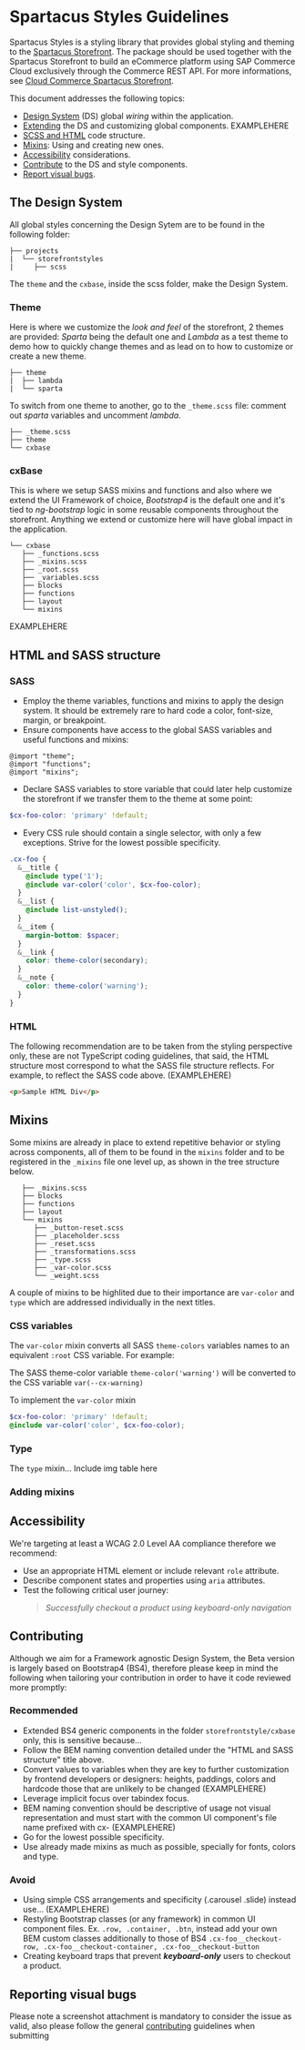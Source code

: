 # Spartacus Styles Guidelines

Spartacus Styles is a styling library that provides global styling and theming to the [Spartacus Storefront](https://www.npmjs.com/package/@spartacus/storefront). The package should be used together with the Spartacus Storefront to build an eCommerce platform using SAP Commerce Cloud exclusively through the Commerce REST API. For more informations, see [Cloud Commerce Spartacus Storefront](https://github.com/SAP/cloud-commerce-spartacus-storefront).

This document addresses the following topics:

- [Design System](#the-design-system) (DS) global _wiring_ within the application.
- [Extending](#cxBase) the DS and customizing global components. EXAMPLEHERE
- [SCSS and HTML](#html-and-sass-structure) code structure.
- [Mixins](#mixins): Using and creating new ones.
- [Accessibility](#accessibility) considerations.
- [Contribute](#contributing) to the DS and style components.
- [Report visual bugs](#reporting-visual-bugs).

## The Design System

All global styles concerning the Design Sytem are to be found in the following folder:

```
├── projects
|  └── storefrontstyles
|     ├── scss
```

The `theme` and the `cxbase`, inside the scss folder, make the Design System.

### Theme

Here is where we customize the _look and feel_ of the storefront, 2 themes are provided: _Sparta_ being the default one and _Lambda_ as a test theme to demo how to quickly change themes and as lead on to how to customize or create a new theme.

```
├── theme
|  ├── lambda
|  └── sparta
```

To switch from one theme to another, go to the `_theme.scss` file: comment out _sparta_ variables and uncomment _lambda_.

```
├── _theme.scss
├── theme
└── cxbase
```

### cxBase

This is where we setup SASS mixins and functions and also where we extend the UI Framework of choice, _Bootstrap4_ is the default one and it's tied to _ng-bootstrap_ logic in some reusable components throughout the storefront. Anything we extend or customize here will have global impact in the application.

```
└── cxbase
   ├── _functions.scss
   ├── _mixins.scss
   ├── _root.scss
   ├── _variables.scss
   ├── blocks
   ├── functions
   ├── layout
   └── mixins
```

EXAMPLEHERE

## HTML and SASS structure

### SASS

- Employ the theme variables, functions and mixins to apply the design system. It should be extremely rare to hard code a color, font-size, margin, or breakpoint.
- Ensure components have access to the global SASS variables and useful functions and mixins:

```
@import "theme";
@import "functions";
@import "mixins";
```

- Declare SASS variables to store variable that could later help customize the storefront if we transfer them to the theme at some point:

```scss
$cx-foo-color: 'primary' !default;
```

- Every CSS rule should contain a single selector, with only a few exceptions. Strive for the lowest possible specificity.

```scss
.cx-foo {
  &__title {
    @include type('1');
    @include var-color('color', $cx-foo-color);
  }
  &__list {
    @include list-unstyled();
  }
  &__item {
    margin-bottom: $spacer;
  }
  &__link {
    color: theme-color(secondary);
  }
  &__note {
    color: theme-color('warning');
  }
}
```

### HTML

The following recommendation are to be taken from the styling perspective only, these are not TypeScript coding guidelines, that said, the HTML structure most correspond to what the SASS file structure reflects. For example, to reflect the SASS code above. (EXAMPLEHERE)

```html
<p>Sample HTML Div</p>
```

## Mixins

Some mixins are already in place to extend repetitive behavior or styling across components, all of them to be found in the `mixins` folder and to be registered in the `_mixins` file one level up, as shown in the tree structure below.

```
   ├── _mixins.scss
   ├── blocks
   ├── functions
   ├── layout
   └── mixins
      ├── _button-reset.scss
      ├── _placeholder.scss
      ├── _reset.scss
      ├── _transformations.scss
      ├── _type.scss
      ├── _var-color.scss
      └── _weight.scss
```

A couple of mixins to be highlited due to their importance are `var-color` and `type` which are addressed individually in the next titles.

### CSS variables

The `var-color` mixin converts all SASS `theme-colors` variables names to an equivalent `:root` CSS variable. For example:

The SASS theme-color variable `theme-color('warning')` will be converted to the CSS variable `var(--cx-warning)`

To implement the `var-color` mixin

```scss
$cx-foo-color: 'primary' !default;
@include var-color('color', $cx-foo-color);
```

### Type

The `type` mixin...
Include img table here

### Adding mixins

## Accessibility

We're targeting at least a WCAG 2.0 Level AA compliance therefore we recommend:

- Use an appropriate HTML element or include relevant `role` attribute.
- Describe component states and properties using `aria` attributes.
- Test the following critical user journey:
  > _Successfully checkout a product using keyboard-only navigation_

## Contributing

Although we aim for a Framework agnostic Design System, the Beta version is largely based on Bootstrap4 (BS4), therefore please keep in mind the following when tailoring your contribution in order to have it code reviewed more promptly:

### Recommended

- Extended BS4 generic components in the folder `storefrontstyle/cxbase` only, this is sensitive because…
- Follow the BEM naming convention detailed under the "HTML and SASS structure" title above.
- Convert values to variables when they are key to further customization by frontend developers or designers: heights, paddings, colors and hardcode those that are unlikely to be changed (EXAMPLEHERE)
- Leverage implicit focus over tabindex focus.
- BEM naming convention should be descriptive of usage not visual representation and must start with the common UI component's file name prefixed with cx- (EXAMPLEHERE)
- Go for the lowest possible specificity.
- Use already made mixins as much as possible, specially for fonts, colors and type.

### Avoid

- Using simple CSS arrangements and specificity (.carousel .slide) instead use… (EXAMPLEHERE)
- Restyling Bootstrap classes (or any framework) in common UI component files. Ex. `.row, .container, .btn`, instead add your own BEM custom classes additionally to those of BS4 `.cx-foo__checkout-row, .cx-foo__checkout-container, .cx-foo__checkout-button`
- Creating keyboard traps that prevent _**keyboard-only**_ users to checkout a product.

## Reporting visual bugs

Please note a screenshot attachment is mandatory to consider the issue as valid, also please follow the general [contributing](#CONTRIBUTING.md) guidelines when submitting
